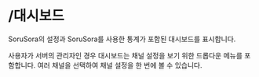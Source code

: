 # /대시보드

SoruSora의 설정과 SoruSora를 사용한 통계가 포함된 대시보드를 표시합니다.

사용자가 서버의 관리자인 경우 대시보드는 채널 설정을 보기 위한 드롭다운 메뉴를 포함합니다. 여러 채널을 선택하여 채널 설정을 한 번에 볼 수 있습니다.
